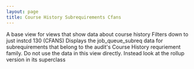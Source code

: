 ```yaml
---
layout: page
title: Course History Subrequirements Cfans
---
```


A base view for views that show data about course history
Filters down to just instcd 130 (CFANS)
Displays the job_queue_subreq data for subrequirements that belong to the audit's Course History requriement family.
Do not use the data in this view directly. Instead look at the rollup version in its superclass
